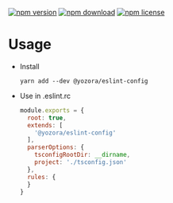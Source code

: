 [![npm version](https://img.shields.io/npm/v/@yozora/eslint-config.svg)](https://www.npmjs.com/package/@yozora/eslint-config)
[![npm download](https://img.shields.io/npm/dm/@yozora/eslint-config.svg)](https://www.npmjs.com/package/@yozora/eslint-config)
[![npm license](https://img.shields.io/npm/l/@yozora/eslint-config.svg)](https://www.npmjs.com/package/@yozora/eslint-config)


# Usage

  * Install
    ```shell
    yarn add --dev @yozora/eslint-config
    ```

  * Use in .eslint.rc
    ```javascript
    module.exports = {
      root: true,
      extends: [
        '@yozora/eslint-config'
      ],
      parserOptions: {
        tsconfigRootDir: __dirname,
        project: './tsconfig.json'
      },
      rules: {
      }
    }
    ```
